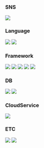 

<!-- ![header](https://capsule-render.vercel.app/api?type=slice&color=black&fontColor=fff&height=300&section=header&text=Welcome!&fontSize=70&desc=taewoo`s%20github%20profile&fontAlign=70&descAlign=70&fontAlignY=30&descAlignY=40&rotate=20) -->

<h3 style="align: center;">SNS</h3>
<a href="mailto:taewoo5131@gmail.com" target="_blank"><img src="https://img.shields.io/badge/Gmail-orange?style=flat&logo=Gmail&logoColor=black"/></a>



<h3 style="align: center;">Language</h3>
<span><img src="https://img.shields.io/badge/Java-orange?style=flat&logo=Java&logoColor=black"/></span>
<span><img src="https://img.shields.io/badge/JavaScript-navy?style=flat&logo=JavaScript&logoColor=black"/></span>

<h3 style="align: center;">Framework</h3>
<span><img src="https://img.shields.io/badge/Spring-green?style=flat&logo=Spring&logoColor=black"/></span>
<span><img src="https://img.shields.io/badge/Spring Boot-skyblue?style=flat&logo=Spring Boot&logoColor=black"/></span>
<span><img src="https://img.shields.io/badge/Mybatis-pink?style=flat&logo=Mybatis&logoColor=black"/></span>
<span><img src="https://img.shields.io/badge/JPA-brown?style=flat&logo=JPA&logoColor=black"/></span>
<span><img src="https://img.shields.io/badge/Vue.js-yellowgreen?style=flat&logo=Vue.js&logoColor=black"/></span>

<h3 style="align: center;">DB</h3>
<span><img src="https://img.shields.io/badge/MySQL-yellow?style=flat&logo=MySQL&logoColor=black"/></span>
<span><img src="https://img.shields.io/badge/Redis-red?style=flat&logo=Redis&logoColor=black"/></span>

<h3 style="align: center;">CloudService</h3>
<span><img src="https://img.shields.io/badge/AWS-purple?style=flat&logo=Amazon AWS&logoColor=black"/></span>

<h3 style="align: center;">ETC</h3>
<span><img src="https://img.shields.io/badge/Linux-orange?style=flat&logo=Linux&logoColor=black"/></span>
<span><img src="https://img.shields.io/badge/Git-pink?style=flat&logo=Git&logoColor=black"/></span>
<br>








<!--
**taewoo5131/taewoo5131** is a ✨ _special_ ✨ repository because its `README.md` (this file) appears on your GitHub profile.

Here are some ideas to get you started:

- 🔭 I’m currently working on ...
- 🌱 I’m currently learning ...
- 👯 I’m looking to collaborate on ...
- 🤔 I’m looking for help with ...
- 💬 Ask me about ...
- 📫 How to reach me: ...
- 😄 Pronouns: ...
- ⚡ Fun fact: ...
-->
